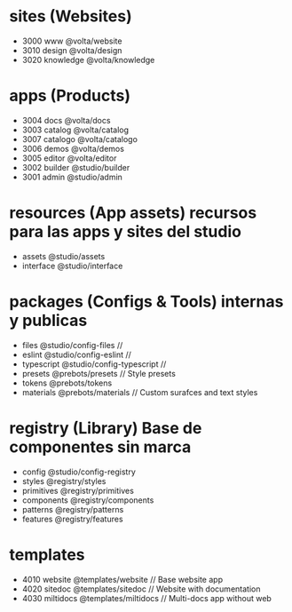# sites (Websites)
- 3000 www              @volta/website
- 3010 design           @volta/design
- 3020 knowledge        @volta/knowledge

# apps (Products)
- 3004 docs             @volta/docs
- 3003 catalog          @volta/catalog
- 3007 catalogo         @volta/catalogo
- 3006 demos            @volta/demos
- 3005 editor           @volta/editor
- 3002 builder          @studio/builder
- 3001 admin            @studio/admin

# resources (App assets) recursos para las apps y sites del studio
- assets                @studio/assets
- interface             @studio/interface

# packages  (Configs & Tools) internas y publicas
- files                 @studio/config-files        //
- eslint                @studio/config-eslint       //
- typescript            @studio/config-typescript   //
- presets               @prebots/presets            // Style presets
- tokens                @prebots/tokens
- materials             @prebots/materials          // Custom surafces and text styles

# registry (Library)  Base de componentes sin marca
- config                @studio/config-registry
- styles                @registry/styles
- primitives            @registry/primitives
- components            @registry/components
- patterns              @registry/patterns
- features              @registry/features

# templates
- 4010 website          @templates/website      // Base website app
- 4020 sitedoc          @templates/sitedoc      // Website with documentation
- 4030 miltidocs        @templates/miltidocs    // Multi-docs app without web
